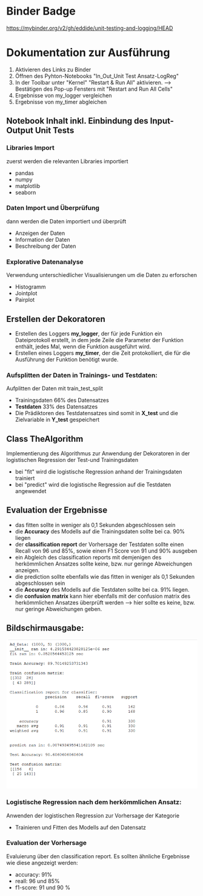 # Binder Badge
https://mybinder.org/v2/gh/eddide/unit-testing-and-logging/HEAD

# Dokumentation zur Ausführung
1. Aktivieren des Links zu Binder
2. Öffnen des Pyhton-Notebooks "In_Out_Unit Test Ansatz-LogReg"
3. In der Toolbar unter "Kernel" "Restart & Run All" aktivieren. --> Bestätigen des Pop-up Fensters mit "Restart and Run All Cells"
4. Ergebnisse von my_logger vergleichen
5. Ergebnisse von my_timer abgleichen

## Notebook Inhalt inkl. Einbindung des Input-Output Unit Tests
### Libraries Import
zuerst werden die relevanten Libraries importiert
- pandas
- numpy
- matplotlib
- seaborn
### Daten Import und Überprüfung
dann werden die Daten importiert und überprüft
- Anzeigen der Daten
- Information der Daten
- Beschreibung der Daten
### Explorative Datenanalyse
Verwendung unterschiedlicher Visualisierungen um die Daten zu erforschen
- Histogramm
- Jointplot
- Pairplot
## Erstellen der Dekoratoren
- Erstellen des Loggers **my_logger**, der für jede Funktion ein Dateiprotokoll erstellt, in dem jede Zeile die Parameter der Funktion enthält, jedes Mal, wenn die Funktion ausgeführt wird.
- Erstellen eines Loggers **my_timer**, der die Zeit protokolliert, die für die Ausführung der Funktion benötigt wurde.

### Aufsplitten der Daten in Trainings- und Testdaten:
Aufplitten der Daten mit train_test_split
- Trainingsdaten 66% des Datensatzes
- **Testdaten** 33% des Datensatzes
- Die Prädiktoren des Testdatensatzes sind somit in **X_test** und die Zielvariable in **Y_test** gespeichert

## Class TheAlgorithm
Implementierung des Algorithmus zur Anwendung der Dekoratoren in der logistischen Regression der Test-und Trainingsdaten
- bei "fit" wird die logistische Regression anhand der Trainingsdaten trainiert
- bei "predict" wird die logistische Regression auf die Testdaten angewendet

## Evaluation der Ergebnisse
- das fitten sollte in weniger als 0,1 Sekunden abgeschlossen sein
- die **Accuracy** des Modells auf die Trainingsdaten sollte bei ca. 90% liegen
- der **classification report** der Vorhersage der Testdaten sollte einen Recall von 96 und 85%, sowie einen F1 Score von 91 und 90% ausgeben
- ein Abgleich des classification reports mit demjenigen des herkömmlichen Ansatzes sollte keine, bzw. nur geringe Abweichungen anzeigen.
- die prediction sollte ebenfalls wie das fitten in weniger als 0,1 Sekunden abgeschlossen sein
- die **Accuracy** des Modells auf die Testdaten sollte bei ca. 91% liegen.
- die **confusion matrix** kann hier ebenfalls mit der confusion matrix des herkömmlichen Ansatzes überprüft werden --> hier sollte es keine, bzw. nur geringe Abweichungen geben.

## Bildschirmausgabe:

![Bildschirmausgabe](https://raw.githubusercontent.com/eddide/unit-testing-and-logging/main/Bildschirmausgabe.PNG)


### Logistische Regression nach dem herkömmlichen Ansatz:
Anwenden der logistischen Regression zur Vorhersage der Kategorie
- Trainieren und Fitten des Modells auf den Datensatz
### Evaluation der Vorhersage
Evaluierung über den classification report.
Es sollten ähnliche Ergebnisse wie diese angezeigt werden:
- accuracy: 91%
- reall: 96 und 85%
- f1-score: 91 und 90 %
